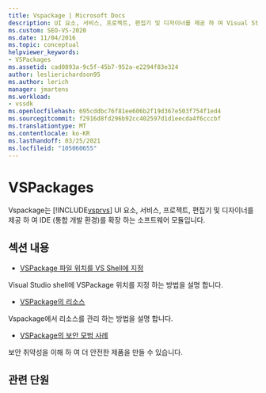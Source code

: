 ```yaml
---
title: Vspackage | Microsoft Docs
description: UI 요소, 서비스, 프로젝트, 편집기 및 디자이너를 제공 하 여 Visual Studio IDE를 확장 하는 소프트웨어 모듈인 Vspackage에 대해 알아봅니다.
ms.custom: SEO-VS-2020
ms.date: 11/04/2016
ms.topic: conceptual
helpviewer_keywords:
- VSPackages
ms.assetid: cad0893a-9c5f-45b7-952a-e2294f83e324
author: leslierichardson95
ms.author: lerich
manager: jmartens
ms.workload:
- vssdk
ms.openlocfilehash: 695cddbc76f81ee606b2f19d367e503f754f1ed4
ms.sourcegitcommit: f2916d8fd296b92cc402597d1d1eecda4f6cccbf
ms.translationtype: MT
ms.contentlocale: ko-KR
ms.lasthandoff: 03/25/2021
ms.locfileid: "105060655"
---
```

# <a name="vspackages"></a>VSPackages
Vspackage는 [!INCLUDE[vsprvs](../../code-quality/includes/vsprvs_md.md)] UI 요소, 서비스, 프로젝트, 편집기 및 디자이너를 제공 하 여 IDE (통합 개발 환경)를 확장 하는 소프트웨어 모듈입니다.

## <a name="in-this-section"></a>섹션 내용
- [VSPackage 파일 위치를 VS Shell에 지정](../../extensibility/internals/specifying-vspackage-file-location-to-the-vs-shell.md)

 Visual Studio shell에 VSPackage 위치를 지정 하는 방법을 설명 합니다.

- [VSPackage의 리소스](../../extensibility/internals/resources-in-vspackages.md)

 Vspackage에서 리소스를 관리 하는 방법을 설명 합니다.

- [VSPackage의 보안 모범 사례](../../extensibility/internals/best-practices-for-security-in-vspackages.md)

 보안 취약성을 이해 하 여 더 안전한 제품을 만들 수 있습니다.

## <a name="related-sections"></a>관련 단원
